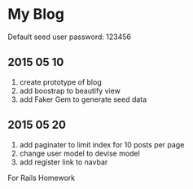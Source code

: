 # My Blog
Default seed user password: 123456

## 2015 05 10
1. create prototype of blog
2. add boostrap to beautify view
3. add Faker Gem to generate seed data

## 2015 05 20
1. add paginater to limit index for 10 posts per page
2. change user model to devise model
3. add register link to navbar


For Rails Homework
